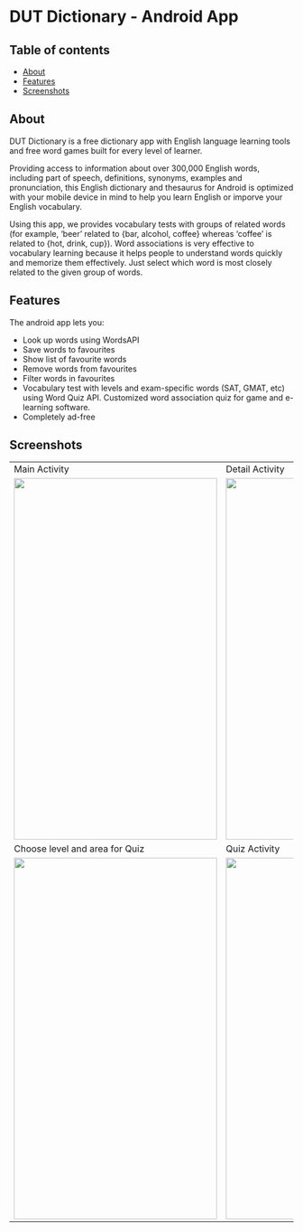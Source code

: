 # DUT Dictionary - Android App
## Table of contents
* [About](#about)
* [Features](#features)
* [Screenshots](#screenshots)

## About
<p>DUT Dictionary is a free dictionary app with English language learning tools and free word games built for every level of learner.</p>
<p>Providing access to information about over 300,000 English words, including part of speech, definitions, synonyms, examples and pronunciation, this English dictionary and thesaurus for Android is optimized with your mobile device in mind to help you learn English or imporve your English vocabulary.</p>
<p>Using this app, we provides vocabulary tests with groups of related words (for example, ‘beer’ related to {bar, alcohol, coffee} whereas ‘coffee’ is related to {hot, drink, cup}). Word associations is very effective to vocabulary learning because it helps people to understand words quickly and memorize them effectively.
Just select which word is most closely related to the given group of words.</p>

## Features
The android app lets you:
* Look up words using WordsAPI
* Save words to favourites
* Show list of favourite words
* Remove words from favourites
* Filter words in favourites
* Vocabulary test with levels and exam-specific words (SAT, GMAT, etc) using Word Quiz API. Customized word association quiz for game and e-learning software.
* Completely ad-free
## Screenshots
<table>
  <tr>
     <td>Main Activity</td>
     <td>Detail Activity</td>
  </tr>
  <tr>
    <td><img src="https://i.imgur.com/2dEt7Zt.jpeg" width=360 height=640></td>
    <td><img src="https://i.imgur.com/nNcg6g4.jpg" width=360 height=640></td>
  </tr>
  <tr>
     <td>Choose level and area for Quiz</td>
     <td>Quiz Activity</td>
  </tr>
  <tr>
    <td><img src="https://i.imgur.com/sQJcDLU.jpg" width=360 height=640></td>
    <td><img src="https://i.imgur.com/VUv2oGG.jpg" width=360 height=640></td>
  </tr>
</table>
